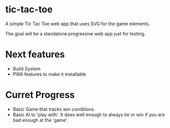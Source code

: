 # tic-tac-toe
A simple Tic Tac Toe web app that uses SVG for the game elements.

The goal will be a standalone progressive web app just for testing.

# Next features
* Build System
* PWA features to make it installable

# Curret Progress
* Basic Game that tracks win conditions.
* Basic AI to 'play with'. It does well enough to always tie or win if you are bad enough at the 'game'.
